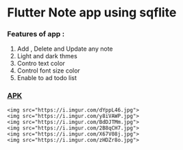 <h1>Flutter Note app using sqflite</h1>
	<h3>Features of app :</h3>
	<ol>
  <li>Add , Delete and Update any note</li>
  <li>Light and dark thmes</li>
    <li>Contro text color</li>
  <li>Control font size color</li>

<li>Enable to ad todo list</li>

  </ol>
  <h3><a href="http://www.mediafire.com/file/veq0hoeqbzgc9lr/todo.apk/file">APK</a></h3>
  
  

	<img src="https://i.imgur.com/dYppL46.jpg">
	<img src="https://i.imgur.com/y8iVAWP.jpg">
	<img src="https://i.imgur.com/BdDJTMm.jpg">
	<img src="https://i.imgur.com/2B8qCH7.jpg">
	<img src="https://i.imgur.com/X67V08j.jpg">
	<img src="https://i.imgur.com/zHDZr8o.jpg">








